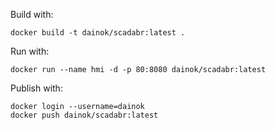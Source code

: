 Build with:

```
docker build -t dainok/scadabr:latest .
```

Run with:

```
docker run --name hmi -d -p 80:8080 dainok/scadabr:latest
```

Publish with:

```
docker login --username=dainok
docker push dainok/scadabr:latest
```
